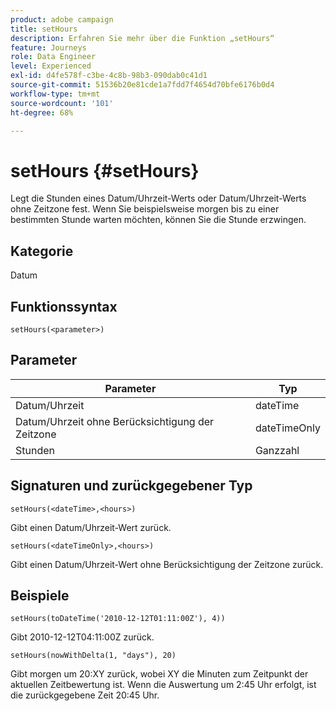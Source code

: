 ```yaml
---
product: adobe campaign
title: setHours
description: Erfahren Sie mehr über die Funktion „setHours“
feature: Journeys
role: Data Engineer
level: Experienced
exl-id: d4fe578f-c3be-4c8b-98b3-090dab0c41d1
source-git-commit: 51536b20e81cde1a7fdd7f4654d70bfe6176b0d4
workflow-type: tm+mt
source-wordcount: '101'
ht-degree: 68%

---
```


# setHours {#setHours}

Legt die Stunden eines Datum/Uhrzeit-Werts oder Datum/Uhrzeit-Werts ohne Zeitzone fest. Wenn Sie beispielsweise morgen bis zu einer bestimmten Stunde warten möchten, können Sie die Stunde erzwingen.

## Kategorie

Datum

## Funktionssyntax

`setHours(<parameter>)`

## Parameter

| Parameter | Typ |
|--- |--- |
| Datum/Uhrzeit | dateTime |
| Datum/Uhrzeit ohne Berücksichtigung der Zeitzone | dateTimeOnly |
| Stunden | Ganzzahl |

## Signaturen und zurückgegebener Typ

`setHours(<dateTime>,<hours>)`

Gibt einen Datum/Uhrzeit-Wert zurück.

`setHours(<dateTimeOnly>,<hours>)`

Gibt einen Datum/Uhrzeit-Wert ohne Berücksichtigung der Zeitzone zurück.

## Beispiele

`setHours(toDateTime('2010-12-12T01:11:00Z'), 4))`

Gibt 2010-12-12T04:11:00Z zurück.

`setHours(nowWithDelta(1, "days"), 20)`

Gibt morgen um 20:XY zurück, wobei XY die Minuten zum Zeitpunkt der aktuellen Zeitbewertung ist. Wenn die Auswertung um 2:45 Uhr erfolgt, ist die zurückgegebene Zeit 20:45 Uhr.

